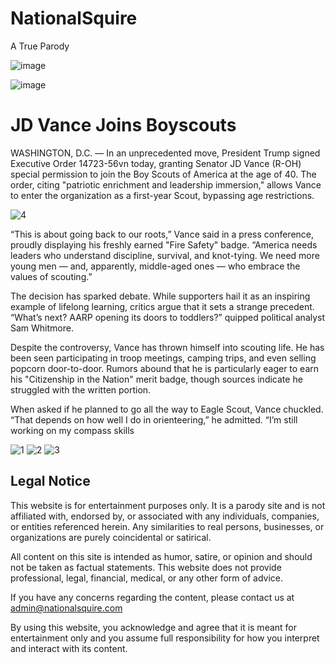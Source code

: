 # NationalSquire
A True Parody


![image](https://github.com/user-attachments/assets/17b7cde7-2c5c-48b5-a0e7-fe6d201b2389)

![image](https://github.com/user-attachments/assets/f24a61ae-2ec0-4790-8f4d-96188c7f587b)

# JD Vance Joins Boyscouts

WASHINGTON, D.C. — In an unprecedented move, President Trump signed Executive Order 14723-56vn today, granting Senator JD Vance (R-OH) special permission to join the Boy Scouts of America at the age of 40. The order, citing "patriotic enrichment and leadership immersion," allows Vance to enter the organization as a first-year Scout, bypassing age restrictions.

![4](https://github.com/user-attachments/assets/be0556c0-e7a4-4328-ae8d-80fb5ea4e6bd)

“This is about going back to our roots,” Vance said in a press conference, proudly displaying his freshly earned "Fire Safety" badge. “America needs leaders who understand discipline, survival, and knot-tying. We need more young men — and, apparently, middle-aged ones — who embrace the values of scouting.”

The decision has sparked debate. While supporters hail it as an inspiring example of lifelong learning, critics argue that it sets a strange precedent. “What’s next? AARP opening its doors to toddlers?” quipped political analyst Sam Whitmore.

Despite the controversy, Vance has thrown himself into scouting life. He has been seen participating in troop meetings, camping trips, and even selling popcorn door-to-door. Rumors abound that he is particularly eager to earn his "Citizenship in the Nation" merit badge, though sources indicate he struggled with the written portion.

When asked if he planned to go all the way to Eagle Scout, Vance chuckled. “That depends on how well I do in orienteering,” he admitted. “I’m still working on my compass skills

![1](https://github.com/user-attachments/assets/daa544f9-1ba5-460a-ad47-b311d2e2a227)
![2](https://github.com/user-attachments/assets/11f3679c-e5ed-4a9c-8b76-cc8711aef727)
![3](https://github.com/user-attachments/assets/f9316d50-6438-45e1-8bf5-5bda331d4faa)

 
## Legal Notice

This website is for entertainment purposes only. It is a parody site and is not affiliated with, endorsed by, or associated with any individuals, companies, or entities referenced herein. Any similarities to real persons, businesses, or organizations are purely coincidental or satirical.

All content on this site is intended as humor, satire, or opinion and should not be taken as factual statements. This website does not provide professional, legal, financial, medical, or any other form of advice.

If you have any concerns regarding the content, please contact us at admin@nationalsquire.com

By using this website, you acknowledge and agree that it is meant for entertainment only and you assume full responsibility for how you interpret and interact with its content.
